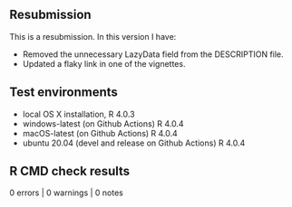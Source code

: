 ## Resubmission
This is a resubmission. In this version I have:

* Removed the unnecessary LazyData field from the DESCRIPTION file.
* Updated a flaky link in one of the vignettes.

## Test environments
* local OS X installation, R 4.0.3
* windows-latest (on Github Actions) R 4.0.4
* macOS-latest (on Github Actions) R 4.0.4
* ubuntu 20.04 (devel and release on Github Actions) R 4.0.4

## R CMD check results

0 errors | 0 warnings | 0 notes
